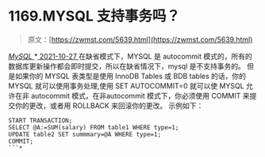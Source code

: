 <!--yml
category: 未分类
date: 0001-01-01 00:00:00
-->

# 1169.MYSQL 支持事务吗？

> 原文：[https://zwmst.com/5639.html](https://zwmst.com/5639.html)

   [ *MySQL* ](https://zwmst.com/mysql)*[ <time datetime="2021-10-28T00:47:18+08:00"> 2021-10-27 </time> ](https://zwmst.com/5639.html)  在缺省模式下，MYSQL 是 autocommit 模式的，所有的数据库更新操作都会即时提交，所以在缺省情况下，mysql 是不支持事务的。
但是如果你的 MYSQL 表类型是使用 InnoDB Tables 或 BDB tables 的话，你的 MYSQL 就可以使用事务处理,使用 SET AUTOCOMMIT=0 就可以使 MYSQL 允许在非 autocommit 模式，在非autocommit 模式下，你必须使用 COMMIT 来提交你的更改，或者用 ROLLBACK 来回滚你的更改。
示例如下：

```
START TRANSACTION;
SELECT @A:=SUM(salary) FROM table1 WHERE type=1;
UPDATE table2 SET summmary=@A WHERE type=1;
COMMIT;
```*
